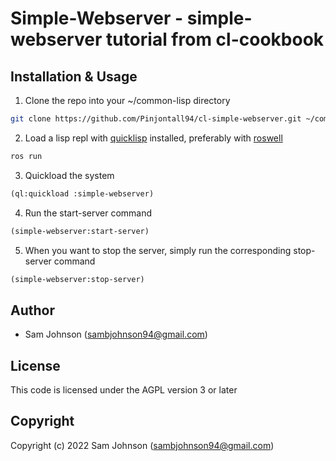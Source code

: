# Simple-Webserver - simple-webserver tutorial from cl-cookbook

## Installation & Usage
1. Clone the repo into your ~/common-lisp directory 
```sh 
git clone https://github.com/Pinjontall94/cl-simple-webserver.git ~/common-lisp/simple-webserver
```

2. Load a lisp repl with [quicklisp](https://www.quicklisp.org/beta/) installed, preferably with 
[roswell](https://roswell.github.io/)
```sh 
ros run
```

3. Quickload the system
```lisp
(ql:quickload :simple-webserver)
```

4. Run the start-server command
```lisp
(simple-webserver:start-server)
```

5. When you want to stop the server, simply run the corresponding stop-server command
```lisp 
(simple-webserver:stop-server)
```

## Author

* Sam Johnson (sambjohnson94@gmail.com)

## License 

This code is licensed under the AGPL version 3 or later

## Copyright

Copyright (c) 2022 Sam Johnson (sambjohnson94@gmail.com)
